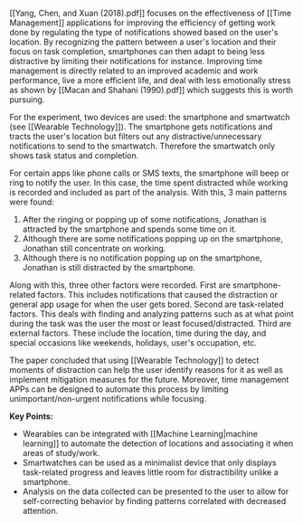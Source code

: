  [[Yang, Chen, and Xuan (2018).pdf]] focuses on the effectiveness of [[Time Management]] applications for improving the efficiency of getting work done by regulating the type of notifications showed based on the user's location. By recognizing the pattern between a user's location and their focus on task completion, smartphones can then adapt to being less distractive by limiting their notifications for instance. Improving time management is directly related to an improved academic and work performance, live a more efficient life, and deal with less emotionally stress as shown by [[Macan and Shahani (1990).pdf]] which suggests this is worth pursuing.

For the experiment, two devices are used: the smartphone and smartwatch (see [[Wearable Technology]]). The smartphone gets notifications and tracts the user's location but filters out any distractive/unnecessary notifications to send to the smartwatch. Therefore the smartwatch only shows task status and completion.

For certain apps like phone calls or SMS texts, the smartphone will beep or ring to notify the user. In this case, the time spent distracted while working is recorded and included as part of the analysis. With this, 3 main patterns were found:

1. After the ringing or popping up of some notifications, Jonathan is attracted by the smartphone and spends some time on it.
2. Although there are some notifications popping up on the smartphone, Jonathan still concentrate on working.
3. Although there is no notification popping up on the smartphone, Jonathan is still distracted by the smartphone.

Along with this, three other factors were recorded. First are smartphone-related factors. This includes notifications that caused the distraction or general app usage for when the user gets bored. Second are task-related factors. This deals with finding and analyzing patterns such as at what point during the task was the user the most or least focused/distracted. Third are external factors. These include the location, time during the day, and special occasions like weekends, holidays, user's occupation, etc.

The paper concluded that using [[Wearable Technology]] to detect moments of distraction can help the user identify reasons for it as well as implement mitigation measures for the future. Moreover, time management APPs can be designed to automate this process by limiting unimportant/non-urgent notifications while focusing.

**Key Points:**
- Wearables can be integrated with [[Machine Learning|machine learning]] to automate the detection of locations and associating it when areas of study/work.
- Smartwatches can be used as a minimalist device that only displays task-related progress and leaves little room for distractibility unlike a smartphone.
- Analysis on the data collected can be presented to the user to allow for self-correcting behavior by finding patterns correlated with decreased attention.